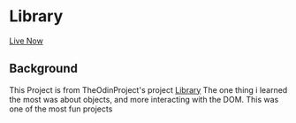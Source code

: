 # Library
[Live Now](https://vibovenkat123.github.io/library/)
## Background
This Project is from TheOdinProject's project [Library](https://www.theodinproject.com/lessons/node-path-javascript-library)
The one thing i learned the most was about objects, and more interacting with the DOM.
This was one of the most fun projects